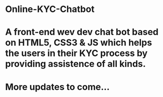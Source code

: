 # Online-KYC-Chatbot
# A front-end wev dev chat bot based on HTML5, CSS3 & JS which helps the users in their KYC process by providing assistence of all kinds.
# More updates to come...
